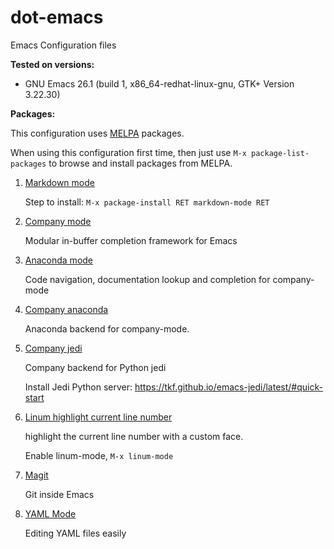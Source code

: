 # dot-emacs

Emacs Configuration files

**Tested on versions:**
- GNU Emacs 26.1 (build 1, x86_64-redhat-linux-gnu, GTK+ Version 3.22.30)


**Packages:**

This configuration uses [MELPA](https://melpa.org) packages.

When using this configuration first time, then just use `M-x
package-list-packages` to browse and install packages from MELPA.

1. [Markdown mode](https://stable.melpa.org/#/markdown-mode)

   Step to install: `M-x package-install RET markdown-mode RET`

2. [Company mode](https://company-mode.github.io/)

   Modular in-buffer completion framework for Emacs

3. [Anaconda mode](https://github.com/proofit404/anaconda-mode)

   Code navigation, documentation lookup and completion for company-mode

4. [Company anaconda](https://github.com/proofit404/company-anaconda)

   Anaconda backend for company-mode.

5. [Company jedi](https://github.com/syohex/emacs-company-jedi)

   Company backend for Python jedi

   Install Jedi Python server: https://tkf.github.io/emacs-jedi/latest/#quick-start

6. [Linum highlight current line number](https://github.com/targzeta/linum-highlight-current-line-number)

   highlight the current line number with a custom face.

   Enable linum-mode, `M-x linum-mode`

7. [Magit](https://github.com/magit/magit)

   Git inside Emacs

8. [YAML Mode](https://github.com/yoshiki/yaml-mode)

   Editing YAML files easily
